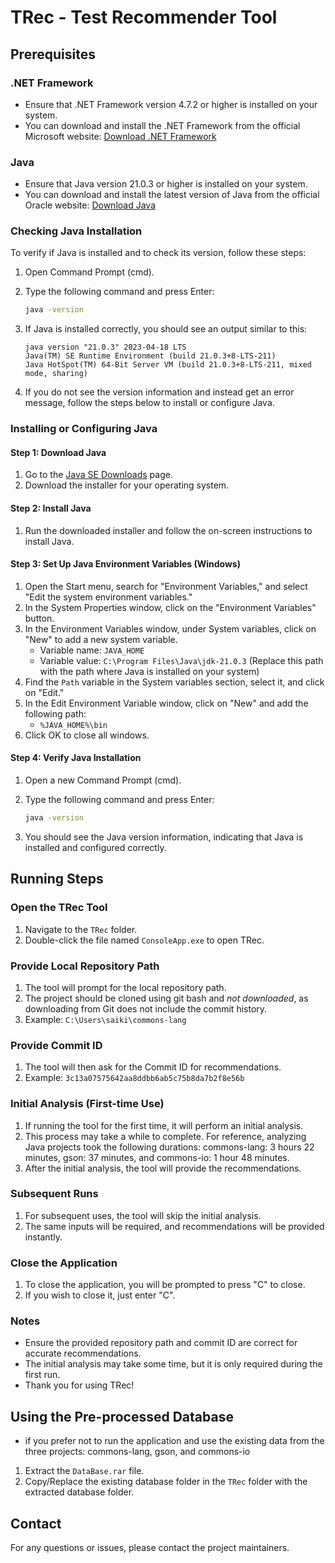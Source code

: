 
# TRec - Test Recommender Tool

## Prerequisites

### .NET Framework
- Ensure that .NET Framework version 4.7.2 or higher is installed on your system.
- You can download and install the .NET Framework from the official Microsoft website: [Download .NET Framework](https://dotnet.microsoft.com/download/dotnet-framework)

### Java
- Ensure that Java version 21.0.3 or higher is installed on your system.
- You can download and install the latest version of Java from the official Oracle website: [Download Java](https://www.oracle.com/java/technologies/javase-jdk17-downloads.html)

### Checking Java Installation

To verify if Java is installed and to check its version, follow these steps:

1. Open Command Prompt (cmd).
2. Type the following command and press Enter:

   ```cmd
   java -version
   ```

3. If Java is installed correctly, you should see an output similar to this:

   ```
   java version "21.0.3" 2023-04-18 LTS
   Java(TM) SE Runtime Environment (build 21.0.3+8-LTS-211)
   Java HotSpot(TM) 64-Bit Server VM (build 21.0.3+8-LTS-211, mixed mode, sharing)
   ```

4. If you do not see the version information and instead get an error message, follow the steps below to install or configure Java.

### Installing or Configuring Java

#### Step 1: Download Java

1. Go to the [Java SE Downloads](https://www.oracle.com/java/technologies/javase-jdk17-downloads.html) page.
2. Download the installer for your operating system.

#### Step 2: Install Java

1. Run the downloaded installer and follow the on-screen instructions to install Java.

#### Step 3: Set Up Java Environment Variables (Windows)

1. Open the Start menu, search for "Environment Variables," and select "Edit the system environment variables."
2. In the System Properties window, click on the "Environment Variables" button.
3. In the Environment Variables window, under System variables, click on "New" to add a new system variable.
   - Variable name: `JAVA_HOME`
   - Variable value: `C:\Program Files\Java\jdk-21.0.3` (Replace this path with the path where Java is installed on your system)
4. Find the `Path` variable in the System variables section, select it, and click on "Edit."
5. In the Edit Environment Variable window, click on "New" and add the following path:
   - `%JAVA_HOME%\bin`
6. Click OK to close all windows.

#### Step 4: Verify Java Installation

1. Open a new Command Prompt (cmd).
2. Type the following command and press Enter:

   ```cmd
   java -version
   ```

3. You should see the Java version information, indicating that Java is installed and configured correctly.

## Running Steps

### Open the TRec Tool

1. Navigate to the `TRec` folder.
2. Double-click the file named `ConsoleApp.exe` to open TRec.

### Provide Local Repository Path

1. The tool will prompt for the local repository path.
2. The project should be cloned using git bash and *not downloaded*, as downloading from Git does not include the commit history.
3. Example: `C:\Users\saiki\commons-lang`

### Provide Commit ID

1. The tool will then ask for the Commit ID for recommendations.
2. Example: `3c13a07575642aa8ddbb6ab5c75b8da7b2f8e56b`

### Initial Analysis (First-time Use)

1. If running the tool for the first time, it will perform an initial analysis.
2. This process may take a while to complete. For reference, analyzing Java projects took the following durations: commons-lang: 3 hours 22 minutes, gson: 37 minutes, and commons-io: 1 hour 48 minutes.
3. After the initial analysis, the tool will provide the recommendations.

### Subsequent Runs

1. For subsequent uses, the tool will skip the initial analysis.
2. The same inputs will be required, and recommendations will be provided instantly.

### Close the Application

1. To close the application, you will be prompted to press "C" to close.
2. If you wish to close it, just enter "C".

### Notes
- Ensure the provided repository path and commit ID are correct for accurate recommendations.
- The initial analysis may take some time, but it is only required during the first run.
- Thank you for using TRec!

## Using the Pre-processed Database
- if you prefer not to run the application and use the existing data from the three projects: commons-lang, gson, and commons-io
1. Extract the `DataBase.rar` file.
2. Copy/Replace the existing database folder in the `TRec` folder with the extracted database folder.

## Contact

For any questions or issues, please contact the project maintainers.
